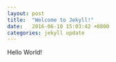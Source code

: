 ```yaml
---
layout: post
title:  "Welcome to Jekyll!"
date:   2016-06-10 15:03:42 +0800
categories: jekyll update
---
```

Hello World!
